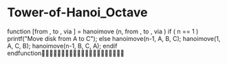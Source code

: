 # Tower-of-Hanoi_Octave

function [from , to , via ] = hanoimove (n, from , to , via )
  if ( n == 1 )
    printf("Move disk from A to C");
  else
    hanoimove(n-1, A, B, C);
    hanoimove(1, A, C, B);
    hanoimove(n-1, B, C, A);
  endif
endfunction􀀀􀀀􀀀􀀀􀀀􀀀􀀀􀀀􀀀􀀀􀀀􀀀􀀀􀀀􀀀􀀀􀀀􀀀􀀀􀀀􀀀
